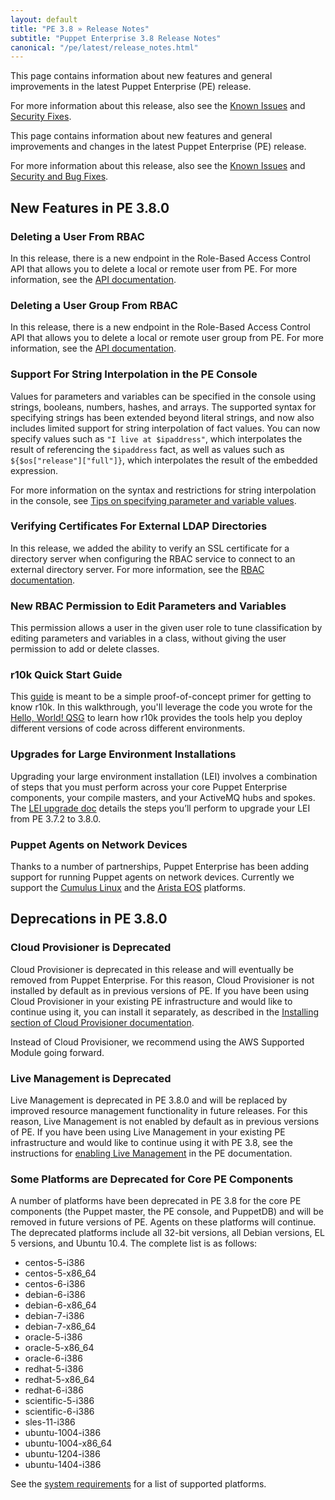 ```yaml
---
layout: default
title: "PE 3.8 » Release Notes"
subtitle: "Puppet Enterprise 3.8 Release Notes"
canonical: "/pe/latest/release_notes.html"
---
```


This page contains information about new features and general improvements in the latest Puppet Enterprise (PE) release.

For more information about this release, also see the [Known Issues](./release_notes_known_issues.html) and [Security Fixes](./release_notes_security.html).

This page contains information about new features and general improvements and changes in the latest Puppet Enterprise (PE) release.

For more information about this release, also see the [Known Issues](./release_notes_known_issues.html) and [Security and Bug Fixes](./release_notes_security.html).

## New Features in PE 3.8.0

### Deleting a User From RBAC

In this release, there is a new endpoint in the Role-Based Access Control API that allows you to delete a local or remote user from PE. For more information, see the [API documentation](./rbac_users.html#delete-userssid).

### Deleting a User Group From RBAC

In this release, there is a new endpoint in the Role-Based Access Control API that allows you to delete a local or remote user group from PE. For more information, see the [API documentation](./rbac_usergroups.html#delete-groupssid).

### Support For String Interpolation in the PE Console

Values for parameters and variables can be specified in the console using strings, booleans, numbers, hashes, and arrays. The supported syntax for specifying strings has been extended beyond literal strings, and now also includes limited support for string interpolation of fact values. You can now specify values such as `"I live at $ipaddress"`, which interpolates the result of referencing the `$ipaddress` fact, as well as values such as `${$os["release"]["full"]}`, which interpolates the result of the embedded expression.

For more information on the syntax and restrictions for string interpolation in the console, see [Tips on specifying parameter and variable values](./console_classes_groups.markdown#setting-class-parameters).

### Verifying Certificates For External LDAP Directories

In this release, we added the ability to verify an SSL certificate for a directory server when configuring the RBAC service to connect to an external directory server. For more information, see the [RBAC documentation](./rbac_ldap.html#Verify-Directory-Server-Certificates).

### New RBAC Permission to Edit Parameters and Variables

This permission allows a user in the given user role to tune classification by editing parameters and variables in a class, without giving the user permission to add or delete classes.

### r10k Quick Start Guide

This [guide](./quick_start_r10k.html) is meant to be a simple proof-of-concept primer for getting to know r10k. In this walkthrough, you'll leverage the code you wrote for the [Hello, World! QSG](./quick_start_helloworld.html) to learn how r10k provides the tools help you deploy different versions of code across different environments. 

### Upgrades for Large Environment Installations

Upgrading your large environment installation (LEI) involves a combination of steps that you must perform across your core Puppet Enterprise components, your compile masters, and your ActiveMQ hubs and spokes. The [LEI upgrade doc](./install_lei_upgrade.html) details the steps you’ll perform to upgrade your LEI from PE 3.7.2 to 3.8.0.

### Puppet Agents on Network Devices

Thanks to a number of partnerships, Puppet Enterprise has been adding support for running Puppet agents on network devices. Currently we support the [Cumulus Linux](./install_cumulus.html) and the [Arista EOS](./install_eos.html) platforms. 

## Deprecations in PE 3.8.0

### Cloud Provisioner is Deprecated

Cloud Provisioner is deprecated in this release and will eventually be removed from Puppet Enterprise. For this reason, Cloud Provisioner is not installed by default as in previous versions of PE. If you have been using Cloud Provisioner in your existing PE infrastructure and would like to continue using it, you can install it separately, as described in the [Installing section of Cloud Provisioner documentation](./cloudprovisioner_configuring.html#installing).

Instead of Cloud Provisioner, we recommend using the AWS Supported Module going forward.

### Live Management is Deprecated

Live Management is deprecated in PE 3.8.0 and will be replaced by improved resource management functionality in future releases. For this reason, Live Management is not enabled by default as in previous versions of PE. If you have been using Live Management in your existing PE infrastructure and would like to continue using it with PE 3.8, see the instructions for [enabling Live Management](./console_navigating_live_mgmt.html#disabling/enabling-live-management) in the PE documentation.

### Some Platforms are Deprecated for Core PE Components

A number of platforms have been deprecated in PE 3.8 for the core PE components (the Puppet master, the PE console, and PuppetDB) and will be removed in future versions of PE. Agents on these platforms will continue. The deprecated platforms include all 32-bit versions, all Debian versions, EL 5 versions, and Ubuntu 10.4. The complete list is as follows:

*	centos-5-i386
*   centos-5-x86_64
* 	centos-6-i386
* 	debian-6-i386
* 	debian-6-x86_64
* 	debian-7-i386
* 	debian-7-x86_64
* 	oracle-5-i386
* 	oracle-5-x86_64
*  	oracle-6-i386
*  	redhat-5-i386
*  	redhat-5-x86_64
*  	redhat-6-i386
*  	scientific-5-i386
*  	scientific-6-i386
*  	sles-11-i386
*  	ubuntu-1004-i386
*  	ubuntu-1004-x86_64
*  	ubuntu-1204-i386
*  	ubuntu-1404-i386


See the [system requirements](./install_system_requirements.html) for a list of supported platforms.
